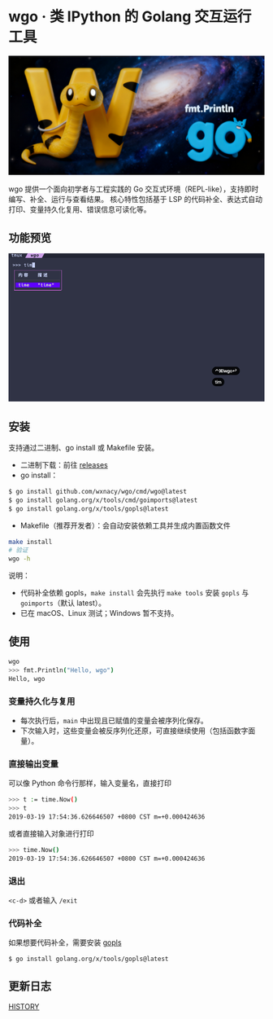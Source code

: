 # wgo · 类 IPython 的 Golang 交互运行工具

<div align="center">

<img src="assets/wgo_main.png" alt="wgo 主图" width="720" />

</div>

wgo 提供一个面向初学者与工程实践的 Go 交互式环境（REPL-like），支持即时编写、补全、运行与查看结果。
核心特性包括基于 LSP 的代码补全、表达式自动打印、变量持久化复用、错误信息可读化等。

## 功能预览

![preview](assets/preview.gif)

## 安装

支持通过二进制、go install 或 Makefile 安装。

- 二进制下载：前往 [releases](https://github.com/wxnacy/wgo/releases)
- go install：

```bash
$ go install github.com/wxnacy/wgo/cmd/wgo@latest
$ go install golang.org/x/tools/cmd/goimports@latest
$ go install golang.org/x/tools/gopls@latest
```

- Makefile（推荐开发者）：会自动安装依赖工具并生成内置函数文件

```bash
make install
# 验证
wgo -h
```

说明：
- 代码补全依赖 gopls，`make install` 会先执行 `make tools` 安装 `gopls` 与 `goimports`（默认 latest）。
- 已在 macOS、Linux 测试；Windows 暂不支持。

## 使用

```bash
wgo
>>> fmt.Println("Hello, wgo")
Hello, wgo
```

### 变量持久化与复用

- 每次执行后，`main` 中出现且已赋值的变量会被序列化保存。
- 下次输入时，这些变量会被反序列化还原，可直接继续使用（包括函数字面量）。


### 直接输出变量

可以像 Python 命令行那样，输入变量名，直接打印

```bash
>>> t := time.Now()
>>> t
2019-03-19 17:54:36.626646507 +0800 CST m=+0.000424636

```

或者直接输入对象进行打印

```bash
>>> time.Now()
2019-03-19 17:54:36.626646507 +0800 CST m=+0.000424636
```

### 退出

`<c-d>` 或者输入 `/exit`

### 代码补全

如果想要代码补全，需要安装 [gopls](https://github.com/golang/tools/tree/master/gopls)

```bash
$ go install golang.org/x/tools/gopls@latest
```


## 更新日志

[HISTORY](HISTORY.md)
